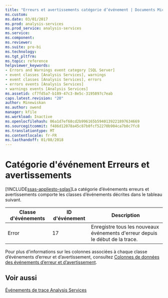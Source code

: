 ```yaml
---
title: "Erreurs et avertissements catégorie d’événement | Documents Microsoft"
ms.custom: 
ms.date: 03/01/2017
ms.prod: analysis-services
ms.prod_service: analysis-services
ms.service: 
ms.component: 
ms.reviewer: 
ms.suite: pro-bi
ms.technology: 
ms.tgt_pltfrm: 
ms.topic: reference
helpviewer_keywords:
- Errors and Warnings event category [SQL Server]
- event classes [Analysis Services], warnings
- event classes [Analysis Services], errors
- errors events [Analysis Services]
- warnings events [Analysis Services]
ms.assetid: cf7fd5a7-b189-47c3-8e5c-3195897c7eab
caps.latest.revision: "20"
author: Minewiskan
ms.author: owend
manager: kfile
ms.workload: Inactive
ms.openlocfilehash: 06a1d7ef68cd2b996165b5940139221897634669
ms.sourcegitcommit: f486d12078a45c87b0fcf52270b904ca7b0c7fc8
ms.translationtype: MT
ms.contentlocale: fr-FR
ms.lasthandoff: 01/08/2018
---
```

# <a name="errors-and-warnings-event-category"></a>Catégorie d'événement Erreurs et avertissements
[!INCLUDE[ssas-appliesto-sqlas](../../includes/ssas-appliesto-sqlas.md)]La catégorie d’événements erreurs et avertissements comporte les classes d’événements décrites dans le tableau suivant.  
  
|Classe d'événements|ID d'événement|Description|  
|-----------------|--------------|-----------------|  
|Error|17|Enregistre tous les nouveaux événements d'erreur depuis le début de la trace.|  
  
 Pour plus d’informations sur les colonnes associées à chaque classe d’événements d’erreur et d’avertissement, consultez [Colonnes de données des événements d’erreur et d’avertissement](../../analysis-services/trace-events/errors-and-warnings-events-data-columns.md).  
  
## <a name="see-also"></a>Voir aussi  
 [Événements de trace Analysis Services](../../analysis-services/trace-events/analysis-services-trace-events.md)  
  
  
